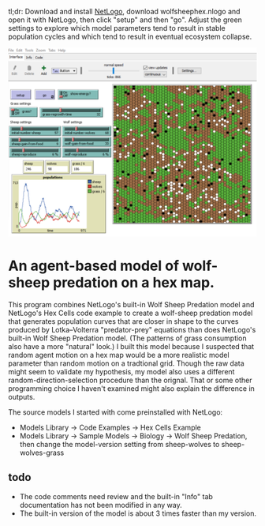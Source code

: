 tl;dr: Download and install [NetLogo](https://ccl.northwestern.edu/netlogo/), download wolfsheephex.nlogo and open it with NetLogo, then click "setup" and then "go". Adjust the green settings to explore which model parameters tend to result in stable population cycles and which tend to result in eventual ecosystem collapse.

![GitHub Logo](screenshot.PNG)

# An agent-based model of wolf-sheep predation on a hex map.
This program combines NetLogo's built-in Wolf Sheep Predation model and NetLogo's Hex Cells code example to create a wolf-sheep predation model that generates population curves that are closer in shape to the curves produced by Lotka–Volterra "predator-prey" equations than does NetLogo's built-in Wolf Sheep Predation model. (The patterns of grass consumption also have a more "natural" look.) I built this model because I suspected that random agent motion on a hex map would be a more realistic model parameter than random motion on a tradtional grid. Though the raw data might seem to validate my hypothesis, my model also uses a different random-direction-selection procedure than the orignal. That or some other programming choice I haven't examined might also explain the difference in outputs.

The source models I started with come preinstalled with NetLogo:
* Models Library -> Code Examples -> Hex Cells Example
* Models Library -> Sample Models -> Biology -> Wolf Sheep Predation, then change the model-version setting from sheep-wolves to sheep-wolves-grass

## todo
* The code comments need review and the built-in "Info" tab documentation has not been modified in any way.
* The built-in version of the model is about 3 times faster than my version.